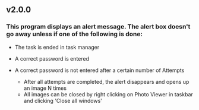 ## v2.0.0
### This program displays an alert message. The alert box doesn't go away unless if one of the following is done:

- The task is ended in task manager
- A correct password is entered
- A correct password is not entered after a certain number of Attempts

    -  After all attempts are completed, the alert disappears and opens up an image N times
    -  All images can be closed by right clicking on Photo Viewer in taskbar and clicking 'Close all windows'